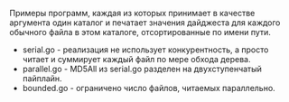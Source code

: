 Примеры программ, каждая из которых принимает в качестве аргумента один каталог и печатает значения дайджеста для каждого обычного файла в этом каталоге, отсортированные по имени пути.

* serial.go - реализация не использует конкурентность, а просто читает и суммирует каждый файл по мере обхода дерева.
* parallel.go - MD5All из serial.go разделен на двухступенчатый пайплайн.
* bounded.go - ограничено число файлов, читаемых параллельно.